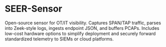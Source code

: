 # SEER-Sensor
Open-source sensor for OT/IT visibility. Captures SPAN/TAP traffic, parses into Zeek-style logs, ingests endpoint JSON, and buffers PCAPs. Includes low-cost hardware options to simplify deployment and securely forward standardized telemetry to SIEMs or cloud platforms.
